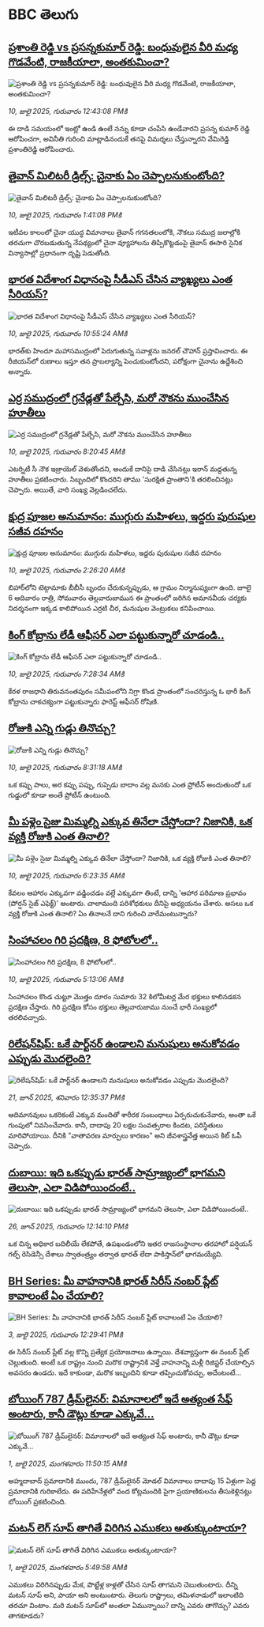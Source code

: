 # BBC తెలుగు## [ప్రశాంతి రెడ్డి vs ప్రసన్నకుమార్ రెడ్డి: బంధువులైన వీరి మధ్య గొడవేంటి, రాజకీయాలా, అంతకుమించా?](https://www.bbc.com/telugu/articles/ckgdlgje1zxo?at_campaign=githubrss)![ప్రశాంతి రెడ్డి vs ప్రసన్నకుమార్ రెడ్డి: బంధువులైన వీరి మధ్య గొడవేంటి, రాజకీయాలా, అంతకుమించా?](https://ichef.bbci.co.uk/ace/ws/240/cpsprodpb/a055/live/f3bf4bd0-5d81-11f0-a6b8-21ace6496903.png)_10, జులై 2025, గురువారం 12:43:08 PMకి_ఈ దాడి సమయంలో ఇంట్లో ఉండి ఉంటే నన్ను కూడా చంపేసి ఉండేవారని ప్రసన్న కుమార్ రెడ్డి ఆరోపించగా, అవినీతి గురించి మాట్లాడినందుకే తనపై విమర్శలు చేస్తున్నారని వేమిరెడ్డి ప్రశాంతిరెడ్డి ఆరోపించారు.## [తైవాన్ మిలిటరీ డ్రిల్స్: చైనాకు ఏం చెప్పాలనుకుంటోంది?](https://www.bbc.com/telugu/articles/ckg3j58yzrvo?at_campaign=githubrss)![తైవాన్ మిలిటరీ డ్రిల్స్: చైనాకు ఏం చెప్పాలనుకుంటోంది?](https://ichef.bbci.co.uk/ace/ws/240/cpsprodpb/f40e/live/f4c77260-5d94-11f0-b495-a322bca7c985.jpg)_10, జులై 2025, గురువారం 1:41:08 PMకి_ఇటీవల కాలంలో చైనా యుద్ధ విమానాలు తైవాన్ గగనతలంలోకి, నౌకలు సముద్ర జలాల్లోకి తరచుగా చొరబడుతున్న నేపథ్యంలో చైనా వ్యూహాలను తిప్పికొట్టడంపై తైవాన్ ఈసారి సైనిక విన్యాసాల్లో ప్రధానంగా దృష్టి పెడుతోంది.## [భారత విదేశాంగ విధానంపై సీడీఎస్ చేసిన వ్యాఖ్యలు ఎంత సీరియస్?](https://www.bbc.com/telugu/articles/cdr3e1jg38ro?at_campaign=githubrss)![భారత విదేశాంగ విధానంపై సీడీఎస్ చేసిన వ్యాఖ్యలు ఎంత సీరియస్?](https://ichef.bbci.co.uk/ace/ws/240/cpsprodpb/1012/live/634f62c0-5d71-11f0-a40e-a1af2950b220.jpg)_10, జులై 2025, గురువారం 10:55:24 AMకి_భారత్‌కు హిందూ మహాసముద్రంలో పెరుగుతున్న సవాళ్లను జనరల్ చౌహాన్ ప్రస్తావించారు. ఈ రీజియన్‌లో రుణాలు ఇస్తూ తన ప్రాబల్యాన్ని పెంచుకుంటోందని, పరోక్షంగా చైనాను ఉద్దేశించి అన్నారు.## [ఎర్ర సముద్రంలో గ్రనేడ్లతో పేల్చేసి, మరో నౌకను ముంచేసిన హూతీలు](https://www.bbc.com/telugu/articles/c9dgv2qgnw8o?at_campaign=githubrss)![ఎర్ర సముద్రంలో గ్రనేడ్లతో పేల్చేసి, మరో నౌకను ముంచేసిన హూతీలు](https://ichef.bbci.co.uk/ace/ws/240/cpsprodpb/99ec/live/342658a0-5d3a-11f0-b414-6f5e9d255619.png)_10, జులై 2025, గురువారం 8:20:45 AMకి_ఎటర్నిటీ సీ నౌక ఇజ్రాయెల్ వెళుతోందని, అందుకే దానిపై దాడి చేసినట్లు ఇరాన్ మద్దతున్న హూతీలు ప్రకటించారు. సిబ్బందిలో కొందరిని తాము 'సురక్షిత ప్రాంతాని'కి తరలించినట్లు చెప్పారు. అయితే, వారి సంఖ్య వెల్లడించలేదు.## [క్షుద్ర పూజల అనుమానం: ముగ్గురు మహిళలు, ఇద్దరు పురుషుల సజీవ దహనం](https://www.bbc.com/telugu/articles/c3d1m0v80y0o?at_campaign=githubrss)![క్షుద్ర పూజల అనుమానం: ముగ్గురు మహిళలు, ఇద్దరు పురుషుల సజీవ దహనం](https://ichef.bbci.co.uk/ace/standard/240/cpsprodpb/1365/live/8a2da630-5d36-11f0-960d-e9f1088a89fe.jpg)_10, జులై 2025, గురువారం 2:26:20 AMకి_బిహార్‌లోని టెట్గామాకు బీబీసీ బృందం చేరుకున్నప్పుడు, ఆ గ్రామం నిర్మానుష్యంగా ఉంది. జూలై 6 ఆదివారం రాత్రి, సోమవారం తెల్లవారుజామున ఈ ప్రాంతంలో జరిగిన అమానవీయ చర్యకు నిదర్శనంగా ఇక్కడ కాలిపోయిన ఎర్రటి చీర, మనుషుల వెంట్రుకలు కనిపించాయి.## [కింగ్ కోబ్రాను లేడీ ఆఫీసర్ ఎలా పట్టుకున్నారో చూడండి..](https://www.bbc.com/telugu/articles/cvg8ry7y23po?at_campaign=githubrss)![కింగ్ కోబ్రాను లేడీ ఆఫీసర్ ఎలా పట్టుకున్నారో చూడండి..](https://ichef.bbci.co.uk/ace/ws/240/cpsprodpb/481b/live/3fd40060-5d5f-11f0-a40e-a1af2950b220.jpg)_10, జులై 2025, గురువారం 7:28:34 AMకి_కేరళ రాజధాని తిరువనంతపురం సమీపంలోని నిగ్రా కొండ ప్రాంతంలో సంచరిస్తున్న ఓ భారీ కింగ్ కోబ్రాను చాకచక్యంగా పట్టుకున్నారు ఫారెస్ట్ ఆఫీసర్ రోషిణి.## [రోజుకి ఎన్ని గుడ్లు తినొచ్చు?](https://www.bbc.com/telugu/articles/c20wdv4n9y7o?at_campaign=githubrss)![రోజుకి ఎన్ని గుడ్లు తినొచ్చు?](https://ichef.bbci.co.uk/ace/ws/240/cpsprodpb/17be/live/fef66a00-5d64-11f0-b5c5-012c5796682d.png)_10, జులై 2025, గురువారం 8:31:18 AMకి_ఒక కప్పు పాలు, అర కప్పు పప్పు, గుప్పెడు బాదాం వల్ల మనకు ఎంత ప్రోటీన్ అందుతుందో ఒక గుడ్డులో కూడా అంతే ప్రోటీన్ ఉంటుంది.## [మీ పళ్లెం సైజు మిమ్మల్ని ఎక్కువ తినేలా చేస్తోందా? నిజానికి, ఒక వ్యక్తి రోజుకి ఎంత తినాలి?](https://www.bbc.com/telugu/articles/cgrxdqqqk85o?at_campaign=githubrss)![మీ పళ్లెం సైజు మిమ్మల్ని ఎక్కువ తినేలా చేస్తోందా? నిజానికి, ఒక వ్యక్తి రోజుకి ఎంత తినాలి?](https://ichef.bbci.co.uk/ace/ws/240/cpsprodpb/0106/live/2884ae40-5d56-11f0-8e6c-73384243aeb5.jpg)_10, జులై 2025, గురువారం 6:23:35 AMకి_కేవలం ఆహారం ఎక్కువగా వడ్డించడం వల్లే ఎక్కువగా తింటే, దాన్ని 'ఆహార పరిమాణ ప్రభావం (పోర్షన్ సైజ్ ఎఫెక్ట్)' అంటారు. చాలామంది పరిశోధకులు దీనిపై అధ్యయనం చేశారు. అసలు ఒక వ్యక్తి రోజుకి ఎంత తినాలి? ఏం తినాలనే దాని గురించి వారేమంటున్నారు?## [సింహాచలం గిరి ప్రదక్షిణ, 8 ఫోటోలలో..](https://www.bbc.com/telugu/articles/c9dgv221484o?at_campaign=githubrss)![సింహాచలం గిరి ప్రదక్షిణ, 8 ఫోటోలలో..](https://ichef.bbci.co.uk/ace/standard/240/cpsprodpb/17c5/live/aa9c2f00-5d4e-11f0-960d-e9f1088a89fe.jpg)_10, జులై 2025, గురువారం 5:13:06 AMకి_సింహాచలం కొండ చుట్టూ మొత్తం దూరం సుమారు 32 కిలోమీటర్ల మేర భక్తులు కాలినడకన ప్రదక్షిణ చేస్తారు. గిరి ప్రదక్షిణ కోసం భక్తులు తెల్లవారుజాము నుంచే భారీ సంఖ్యలో తరలివచ్చారు.## [రిలేషన్‌షిప్: ఒకే పార్ట్‌నర్ ఉండాలని మనుషులు అనుకోవడం ఎప్పుడు మొదలైంది?](https://www.bbc.com/telugu/articles/c62d4j0748vo?at_campaign=githubrss)![రిలేషన్‌షిప్: ఒకే పార్ట్‌నర్ ఉండాలని మనుషులు అనుకోవడం ఎప్పుడు మొదలైంది?](https://ichef.bbci.co.uk/ace/ws/240/cpsprodpb/49dd/live/f64ee1d0-4f53-11f0-a872-8baf78f7d38b.jpg)_21, జూన్ 2025, శనివారం 12:35:37 PMకి_ఆదిమానవులు ఒకరికంటే ఎక్కువ మందితో శారీరక సంబంధాలు ఏర్పరుచుకునేవారు, అంతా ఒకే గుంపులో నివసించేవారు. కానీ, దాదాపు 20 లక్షల సంవత్సరాల కిందట, పరిస్థితులు మారిపోయాయి. దీనికి "వాతావరణ మార్పులు కారణం" అని జీవశాస్త్రవేత్త అయిన కిట్ ఓపీ చెప్పారు.## [దుబాయి: ఇది ఒకప్పుడు భారత్ సామ్రాజ్యంలో భాగమని తెలుసా, ఎలా విడిపోయిందంటే..](https://www.bbc.com/telugu/articles/ce83x3rekyyo?at_campaign=githubrss)![దుబాయి: ఇది ఒకప్పుడు భారత్ సామ్రాజ్యంలో భాగమని తెలుసా, ఎలా విడిపోయిందంటే..](https://ichef.bbci.co.uk/ace/ws/240/cpsprodpb/89c1/live/fbe80b80-5282-11f0-809e-059b7ea85131.jpg)_26, జూన్ 2025, గురువారం 12:14:10 PMకి_ఒక చిన్న అధికార బదిలీయే లేకపోతే, ఉపఖండంలోని ఇతర రాజసంస్థానాల తరహాలో  పర్షియన్ గల్ఫ్ రెసిడెన్సీ దేశాలు స్వాతంత్ర్యం తర్వాత భారత్ లేదా పాకిస్తాన్‌లో భాగమయ్యేవి.## [BH Series: మీ వాహనానికి భారత్ సిరీస్ నంబర్ ప్లేట్ కావాలంటే ఏం చేయాలి?](https://www.bbc.com/telugu/articles/c9dg040gzv6o?at_campaign=githubrss)![BH Series: మీ వాహనానికి భారత్ సిరీస్ నంబర్ ప్లేట్ కావాలంటే ఏం చేయాలి?](https://ichef.bbci.co.uk/ace/ws/240/cpsprodpb/c5c0/live/7facfba0-5801-11f0-b5c5-012c5796682d.jpg)_3, జులై 2025, గురువారం 12:29:41 PMకి_ఈ సిరీస్ నంబర్ ప్లేట్ వల్ల కొన్ని ప్రత్యేక ప్రయోజనాలు ఉన్నాయి. దేశవ్యాప్తంగా ఈ నంబర్ ప్లేట్ చెల్లుతుంది. అంటే ఒక రాష్ట్రం నుంచి మరొక రాష్ట్రానికి వెళ్తే వాహనాన్ని మళ్లీ రిజిస్టర్ చేయాల్సిన అవసరం ఉండదు. ఇదే కాకుండా, మరొక ఇబ్బందిని కూడా తప్పించుకోవచ్చు. అదేంటంటే...## [బోయింగ్ 787 డ్రీమ్‌లైనర్: విమానాలలో ఇదే అత్యంత సేఫ్ అంటారు, కానీ డౌట్లు కూడా ఎక్కువే...](https://www.bbc.com/telugu/articles/c8d664g0dz9o?at_campaign=githubrss)![బోయింగ్ 787 డ్రీమ్‌లైనర్: విమానాలలో ఇదే అత్యంత సేఫ్ అంటారు, కానీ డౌట్లు కూడా ఎక్కువే...](https://ichef.bbci.co.uk/ace/ws/240/cpsprodpb/aebe/live/0ad87b80-5674-11f0-95fc-edf89039c20a.jpg)_1, జులై 2025, మంగళవారం 11:50:15 AMకి_అహ్మదాబాద్ ప్రమాదానికి ముందు, 787 డ్రీమ్‌లైనర్ మోడల్ విమానాలు దాదాపు 15 ఏళ్లుగా పెద్ద ప్రమాదానికి గురికాలేదు. ఈ పదిహేనేళ్లలో వంద కోట్లమందికి  పైగా ప్రయాణికులను తీసుకెళ్లినట్లు బోయింగ్ ప్రకటించింది.## [మటన్ లెగ్ సూప్ తాగితే విరిగిన ఎముకలు అతుక్కుంటాయా?](https://www.bbc.com/telugu/articles/c0l4g92j8kzo?at_campaign=githubrss)![మటన్ లెగ్ సూప్ తాగితే విరిగిన ఎముకలు అతుక్కుంటాయా?](https://ichef.bbci.co.uk/ace/ws/240/cpsprodpb/cffe/live/00bf0e40-4f7e-11f0-8c47-237c2e4015f5.jpg)_1, జులై 2025, మంగళవారం 5:49:58 AMకి_ఎముకలు విరిగినప్పుడు మేక, పొట్టేళ్ల కాళ్లతో చేసిన సూప్ తాగమని చెబుతుంటారు. దీన్ని మటన్ సూప్ అని, పాయా అని అంటుంటారు. తెలుగు రాష్ట్రాలు, తమిళనాడులో ఇలాంటిది తరచూ వింటాం. మరి మటన్ సూప్‌లో అంతలా ఏమున్నాయి? దాన్ని ఎవరు తాగొచ్చు? ఎవరు తాగకూడదు?